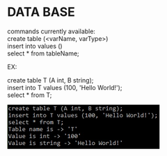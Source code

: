# DATA BASE
commands currently available:<br/>
create table <tableName> (<varName, varType>)<br/>
insert into <tableName> values (<values>)<br/>
select * from tableName;<br/>

EX:<br/>

create table T (A int, B string);<br/>
insert into T values (100, 'Hello World!');<br/>
select * from T;<br/>

![Screenshot](DataBase.jpg)
